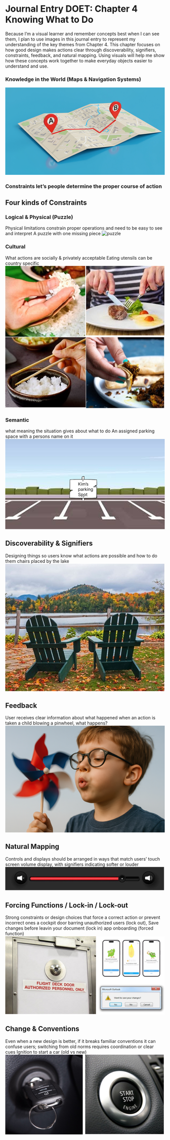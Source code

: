 # Journal Entry DOET: Chapter 4 Knowing What to Do

Because I’m a visual learner and remember concepts best when I can see them, I plan to use images in this journal entry to represent my understanding of the key themes from Chapter 4. This chapter focuses on how good design makes actions clear through discoverability, signifiers, constraints, feedback, and natural mapping. Using visuals will help me show how these concepts work together to make everyday objects easier to understand and use.


### Knowledge in the World (Maps & Navigation Systems)
 ![in the world](assets/1-world.jpeg) 

### Constraints let’s people determine the proper course of action
## Four kinds of Constraints 

### Logical & Physical (Puzzle)
Physical limitations constrain proper operations and need to be easy to see and interpret
A puzzle with one missing piece
 ![puzzle](assets/2-logical-physical.jpeg) 

### Cultural 
What actions are socially & privately acceptable
Eating utensils can be country specific
 ![cultural](assets/3-cultural.png) 

### Semantic
what meaning the situation gives about what to do
An assigned parking space with a persons name on it
 ![semantic](assets/4-semantic.jpg) 

## Discoverability & Signifiers
Designing things so users know what actions are possible and how to do them
chairs placed by the lake
 ![discoverability](assets/4-discoverability.png) 

## Feedback
User receives clear information about what happened when an action is taken
a child blowing a pinwheel, what happens?
 ![feedback](assets/5-feedback.png) 

## Natural Mapping
Controls and displays should be arranged in ways that match users’
touch screen volume display, with signifiers indicating softer or louder
 ![natural mapping](assets/6-natural-mapping.png) 

## Forcing Functions / Lock-in / Lock-out
Strong constraints or design choices that force a correct action or prevent incorrect ones
a cockpit door barring unauthorized users (lock out), Save changes before leavin your document (lock in) app onboarding (forced function)
 ![forcing function](assets/7-forcing-functions.png) 

## Change & Conventions
Even when a new design is better, if it breaks familiar conventions it can confuse users; switching from old norms requires coordination or clear cues
Ignition to start a car (old vs new)
 ![change](assets/8-change.png) 

